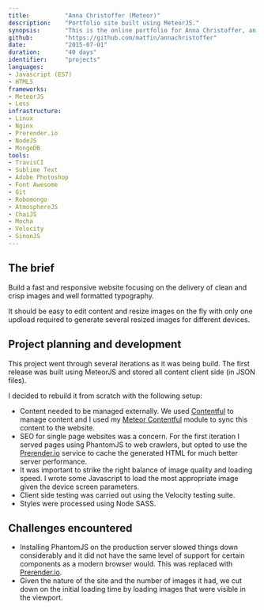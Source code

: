 ```yaml
---
title: 			"Anna Christoffer (Meteor)"
description:	"Portfolio site built using MeteorJS."
synopsis:		"This is the online portfolio for Anna Christoffer, an Art Director based in Berlin."
github:			"https://github.com/matfin/annachristoffer"
date:			"2015-07-01"
duration:		"40 days"
identifier:		"projects"
languages: 		
- Javascript (ES7)
- HTML5
frameworks:
- MeteorJS
- Less
infrastructure:
- Linux
- Nginx
- Prerender.io
- NodeJS
- MongoDB
tools:
- TravisCI
- Sublime Text
- Adobe Photoshop
- Font Awesome
- Git
- Robomongo
- AtmosphereJS
- ChaiJS
- Mocha
- Velocity
- SinonJS
---
```


## The brief
Build a fast and responsive website focusing on the delivery of clean and crisp images and well formatted typography.

It should be easy to edit content and resize images on the fly with only one updload required to generate several resized images for different devices.

## Project planning and development
This project went through several iterations as it was being build. The first release was built using MeteorJS and stored all content client side (in JSON files).

I decided to rebuild it from scratch with the following setup:

- Content needed to be managed externally. We used [Contentful](https://www.contentful.com/) to manage content and I used my [Meteor Contentful](https://Git.com/matfin/meteor-contentful) module to sync this content to the website.
- SEO for single page websites was a concern. For the first iteration I served pages using PhantomJS to web crawlers, but opted to use the [Prerender.io](https://prerender.io/) service to cache the generated HTML for much better server performance.
- It was important to strike the right balance of image quality and loading speed. I wrote some Javascript to load the most appropriate image given the device screen parameters.
- Client side testing was carried out using the Velocity testing suite.
- Styles were processed using Node SASS.

## Challenges encountered
- Installing PhantomJS on the production server slowed things down considerably and it did not have the same level of support for certain components as a modern browser would. This was replaced with [Prerender.io](https://prerender.io/).
- Given the nature of the site and the number of images it had, we cut down on the initial loading time by loading images that were visible in the viewport.


